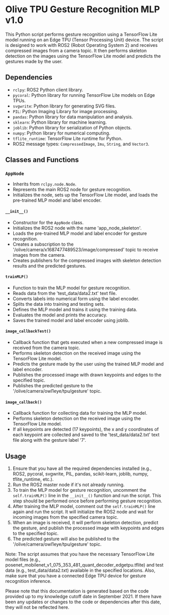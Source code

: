# Olive TPU Gesture Recognition MLP v1.0

This Python script performs gesture recognition using a TensorFlow Lite model running on an Edge TPU (Tensor Processing Unit) device. The script is designed to work with ROS2 (Robot Operating System 2) and receives compressed images from a camera topic. It then performs skeleton detection on the images using the TensorFlow Lite model and predicts the gestures made by the user.

## Dependencies

- `rclpy`: ROS2 Python client library.
- `pycoral`: Python library for running TensorFlow Lite models on Edge TPUs.
- `svgwrite`: Python library for generating SVG files.
- `PIL`: Python Imaging Library for image processing.
- `pandas`: Python library for data manipulation and analysis.
- `sklearn`: Python library for machine learning.
- `joblib`: Python library for serialization of Python objects.
- `numpy`: Python library for numerical computing.
- `tflite_runtime`: TensorFlow Lite runtime for Python.
- ROS2 message types: `CompressedImage`, `Imu`, `String`, and `Vector3`.

## Classes and Functions

### `AppNode`

- Inherits from `rclpy.node.Node`.
- Represents the main ROS2 node for gesture recognition.
- Initializes the node, sets up the TensorFlow Lite model, and loads the pre-trained MLP model and label encoder.

#### `__init__()`

- Constructor for the `AppNode` class.
- Initializes the ROS2 node with the name 'app_node_skeleton'.
- Loads the pre-trained MLP model and label encoder for gesture recognition.
- Creates a subscription to the '/olive/camera/x1687477489523/image/compressed' topic to receive images from the camera.
- Creates publishers for the compressed images with skeleton detection results and the predicted gestures.

#### `trainMLP()`

- Function to train the MLP model for gesture recognition.
- Reads data from the 'test_data/data2.txt' text file.
- Converts labels into numerical form using the label encoder.
- Splits the data into training and testing sets.
- Defines the MLP model and trains it using the training data.
- Evaluates the model and prints the accuracy.
- Saves the trained model and label encoder using joblib.

#### `image_callbackTest()`

- Callback function that gets executed when a new compressed image is received from the camera topic.
- Performs skeleton detection on the received image using the TensorFlow Lite model.
- Predicts the gesture made by the user using the trained MLP model and label encoder.
- Publishes the processed image with drawn keypoints and edges to the specified topic.
- Publishes the predicted gesture to the '/olive/camera/owl1eye/tpu/gesture' topic.

#### `image_callback()`

- Callback function for collecting data for training the MLP model.
- Performs skeleton detection on the received image using the TensorFlow Lite model.
- If all keypoints are detected (17 keypoints), the x and y coordinates of each keypoint are collected and saved to the 'test_data/data2.txt' text file along with the gesture label '7'.

## Usage

1. Ensure that you have all the required dependencies installed (e.g., ROS2, pycoral, svgwrite, PIL, pandas, scikit-learn, joblib, numpy, tflite_runtime, etc.).
2. Run the ROS2 master node if it's not already running.
3. To train the MLP model for gesture recognition, uncomment the `self.trainMLP()` line in the `__init__()` function and run the script. This step should be performed once before performing gesture recognition.
4. After training the MLP model, comment out the `self.trainMLP()` line again and run the script. It will initialize the ROS2 node and wait for incoming images from the specified camera topic.
5. When an image is received, it will perform skeleton detection, predict the gesture, and publish the processed image with keypoints and edges to the specified topic.
6. The predicted gesture will also be published to the '/olive/camera/owl1eye/tpu/gesture' topic.

Note: The script assumes that you have the necessary TensorFlow Lite model files (e.g., posenet_mobilenet_v1_075_353_481_quant_decoder_edgetpu.tflite) and test data (e.g., test_data/data2.txt) available in the specified locations. Also, make sure that you have a connected Edge TPU device for gesture recognition inference.

Please note that this documentation is generated based on the code provided up to my knowledge cutoff date in September 2021. If there have been any updates or changes to the code or dependencies after this date, they will not be reflected here.
